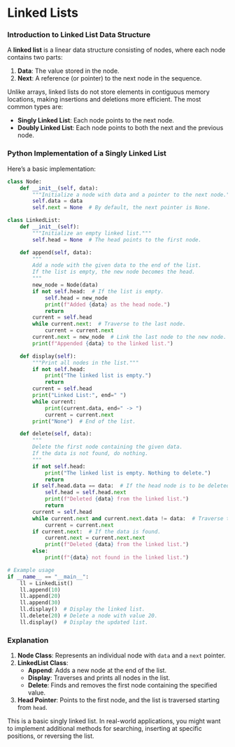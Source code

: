# Linked Lists

### Introduction to Linked List Data Structure

A **linked list** is a linear data structure consisting of nodes, where each node contains two parts:

1. **Data**: The value stored in the node.
2. **Next**: A reference (or pointer) to the next node in the sequence.

Unlike arrays, linked lists do not store elements in contiguous memory locations, making insertions and deletions more efficient. The most common types are:

- **Singly Linked List**: Each node points to the next node.
- **Doubly Linked List**: Each node points to both the next and the previous node.

### Python Implementation of a Singly Linked List

Here’s a basic implementation:

```python
class Node:
    def __init__(self, data):
        """Initialize a node with data and a pointer to the next node."""
        self.data = data
        self.next = None  # By default, the next pointer is None.

class LinkedList:
    def __init__(self):
        """Initialize an empty linked list."""
        self.head = None  # The head points to the first node.

    def append(self, data):
        """
        Add a node with the given data to the end of the list.
        If the list is empty, the new node becomes the head.
        """
        new_node = Node(data)
        if not self.head:  # If the list is empty.
            self.head = new_node
            print(f"Added {data} as the head node.")
            return
        current = self.head
        while current.next:  # Traverse to the last node.
            current = current.next
        current.next = new_node  # Link the last node to the new node.
        print(f"Appended {data} to the linked list.")

    def display(self):
        """Print all nodes in the list."""
        if not self.head:
            print("The linked list is empty.")
            return
        current = self.head
        print("Linked List:", end=" ")
        while current:
            print(current.data, end=" -> ")
            current = current.next
        print("None")  # End of the list.

    def delete(self, data):
        """
        Delete the first node containing the given data.
        If the data is not found, do nothing.
        """
        if not self.head:
            print("The linked list is empty. Nothing to delete.")
            return
        if self.head.data == data:  # If the head node is to be deleted.
            self.head = self.head.next
            print(f"Deleted {data} from the linked list.")
            return
        current = self.head
        while current.next and current.next.data != data:  # Traverse to find the node.
            current = current.next
        if current.next:  # If the data is found.
            current.next = current.next.next
            print(f"Deleted {data} from the linked list.")
        else:
            print(f"{data} not found in the linked list.")

# Example usage
if __name__ == "__main__":
    ll = LinkedList()
    ll.append(10)
    ll.append(20)
    ll.append(30)
    ll.display()  # Display the linked list.
    ll.delete(20) # Delete a node with value 20.
    ll.display()  # Display the updated list.
```

### Explanation

1. **Node Class**: Represents an individual node with `data` and a `next` pointer.
2. **LinkedList Class**:
    - **Append**: Adds a new node at the end of the list.
    - **Display**: Traverses and prints all nodes in the list.
    - **Delete**: Finds and removes the first node containing the specified value.
3. **Head Pointer**: Points to the first node, and the list is traversed starting from `head`.

This is a basic singly linked list. In real-world applications, you might want to implement additional methods for searching, inserting at specific positions, or reversing the list.
